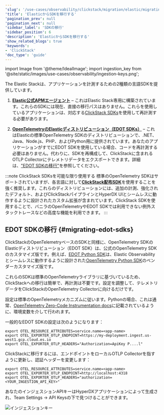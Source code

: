 ```yaml
---
'slug': '/use-cases/observability/clickstack/migration/elastic/migrating-sdks'
'title': 'ElasticからSDKを移行する'
'pagination_prev': null
'pagination_next': null
'sidebar_label': 'SDKの移行'
'sidebar_position': 6
'description': 'ElasticからSDKを移行する'
'show_related_blogs': true
'keywords':
- 'ClickStack'
'doc_type': 'guide'
---
```


import Image from '@theme/IdealImage';
import ingestion_key from '@site/static/images/use-cases/observability/ingestion-keys.png';

The Elastic Stackは、アプリケーションを計測するための2種類の言語SDKを提供しています。

1. **[Elastic公式APMエージェント](https://www.elastic.co/docs/reference/apm-agents/)** – これはElastic Stack専用に構築されています。これらのSDKには現在、直接の移行パスはありません。これらを使用しているアプリケーションは、対応する[ClickStack SDKs](/use-cases/observability/clickstack/sdks)を使用して再計測する必要があります。

2. **[OpenTelemetryのElasticディストリビューション（EDOT SDKs）](https://www.elastic.co/docs/reference/opentelemetry/edot-sdks/)** – これはElasticの標準OpenTelemetry SDKのディストリビューションで、.NET、Java、Node.js、PHP、およびPython用に提供されています。あなたのアプリケーションがすでにEDOT SDKを使用している場合、コードを再計測する必要はありません。代わりに、SDKを再構成して、ClickStackに含まれるOTLP Collectorにテレメトリデータをエクスポートできます。詳細は、["EDOT SDKの移行"](#migrating-edot-sdks)を参照してください。

:::note ClickStack SDKsを可能な限り使用する
標準のOpenTelemetry SDKはサポートされていますが、各言語に対して[**ClickStack配布SDK**](/use-cases/observability/clickstack/sdks)を使用することを強く推奨します。これらのディストリビューションには、追加の計測、強化されたデフォルト、およびClickStackパイプラインとHyperDX UIとシームレスに動作するように設計されたカスタム拡張が含まれています。ClickStack SDKを使用することで、バニラのOpenTelemetryやEDOT SDKでは利用できない例外スタックトレースなどの高度な機能を利用できます。
:::

## EDOT SDKの移行 {#migrating-edot-sdks}

ClickStackのOpenTelemetryベースのSDKと同様に、OpenTelemetry SDKのElasticディストリビューション（EDOT SDK）は、公式のOpenTelemetry SDKのカスタマイズ版です。例えば、[EDOT Python SDK](https://www.elastic.co/docs/reference/opentelemetry/edot-sdks/python/)は、Elastic Observabilityとシームレスに動作するように設計された[OpenTelemetry Python SDK](https://opentelemetry.io/docs/languages/python/)のベンダーカスタマイズ版です。

これらのSDKは標準のOpenTelemetryライブラリに基づいているため、ClickStackへの移行は簡単で、再計測は不要です。設定を調整して、テレメトリデータをClickStackのOpenTelemetry Collectorに向けるだけです。

設定は標準のOpenTelemetryメカニズムに従います。Pythonの場合、これは通常、[OpenTelemetry Zero-Code Instrumentation docs](https://opentelemetry.io/docs/zero-code/python/configuration/)に記載されているように、環境変数を介して行われます。

一般的なEDOT SDKの設定は次のようになります：

```shell
export OTEL_RESOURCE_ATTRIBUTES=service.name=<app-name>
export OTEL_EXPORTER_OTLP_ENDPOINT=https://my-deployment.ingest.us-west1.gcp.cloud.es.io
export OTEL_EXPORTER_OTLP_HEADERS="Authorization=ApiKey P....l"
```

ClickStackに移行するには、エンドポイントをローカルOTLP Collectorを指すように更新し、認証ヘッダーを変更します：

```shell
export OTEL_RESOURCE_ATTRIBUTES=service.name=<app-name>
export OTEL_EXPORTER_OTLP_ENDPOINT=http://localhost:4318
export OTEL_EXPORTER_OTLP_HEADERS="authorization=<YOUR_INGESTION_API_KEY>"
```

あなたのインジェスションAPIキーはHyperDXアプリケーションによって生成され、Team Settings → API Keysの下で見つけることができます。

<Image img={ingestion_key} alt="インジェスションキー" size="lg"/>
